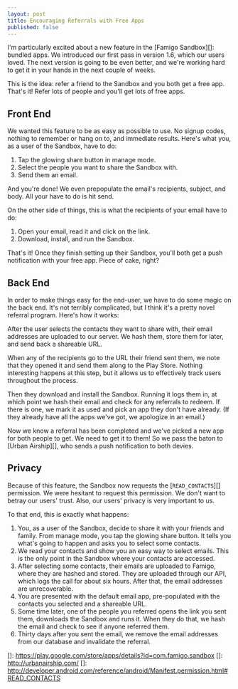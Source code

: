 ```yaml
---
layout: post
title: Encouraging Referrals with Free Apps
published: false
---
```


I'm particularly excited about a new feature in the [Famigo Sandbox][]: bundled apps. We introduced our first pass in version 1.6, which our users loved. The next version is going to be even better, and we're working hard to get it in your hands in the next couple of weeks.

This is the idea: refer a friend to the Sandbox and you both get a free app. That's it! Refer lots of people and you'll get lots of free apps.

## Front End

We wanted this feature to be as easy as possible to use. No signup codes, nothing to remember or hang on to, and immediate results. Here's what you, as a user of the Sandbox, have to do:

1.  Tap the glowing share button in manage mode.
2.  Select the people you want to share the Sandbox with.
3.  Send them an email.

And you're done! We even prepopulate the email's recipients, subject, and body. All your have to do is hit send.

On the other side of things, this is what the recipients of your email have to do:

1.  Open your email, read it and click on the link.
2.  Download, install, and run the Sandbox.

That's it! Once they finish setting up their Sandbox, you'll both get a push notification with your free app. Piece of cake, right?

## Back End

In order to make things easy for the end-user, we have to do some magic on the back end. It's not terribly complicated, but I think it's a pretty novel referral program. Here's how it works:

After the user selects the contacts they want to share with, their email addresses are uploaded to our server. We hash them, store them for later, and send back a shareable URL.

When any of the recipients go to the URL their friend sent them, we note that they opened it and send them along to the Play Store. Nothing interesting happens at this step, but it allows us to effectively track users throughout the process.

Then they download and install the Sandbox. Running it logs them in, at which point we hash their email and check for any referrals to redeem. If there is one, we mark it as used and pick an app they don't have already. (If they already have all the apps we've got, we apologize in an email.)

Now we know a referral has been completed and we've picked a new app for both people to get. We need to get it to them! So we pass the baton to [Urban Airship][], who sends a push notification to both devies.

## Privacy

Because of this feature, the Sandbox now requests the [`READ_CONTACTS`][] permission. We were hesitant to request this permission. We don't want to betray our users' trust. Also, our users' privacy is very important to us.

To that end, this is exactly what happens:

1.  You, as a user of the Sandbox, decide to share it with your friends and family. From manage mode, you tap the glowing share button. It tells you what's going to happen and asks you to select some contacts.
2.  We read your contacts and show you an easy way to select emails. This is the only point in the Sandbox where your contacts are accessed.
3.  After selecting some contacts, their emails are uploaded to Famigo, where they are hashed and stored. They are uploaded through our API, which logs the call for about six hours. After that, the email addresses are unrecoverable.
4.  You are presented with the default email app, pre-populated with the contacts you selected and a shareable URL.
5.  Some time later, one of the people you referred opens the link you sent them, downloads the Sandbox and runs it. When they do that, we hash the email and check to see if anyone referred them.
6.  Thirty days after you sent the email, we remove the email addresses from our database and invalidate the referral.

[]: https://play.google.com/store/apps/details?id=com.famigo.sandbox
[]: http://urbanairship.com/
[]: http://developer.android.com/reference/android/Manifest.permission.html#READ_CONTACTS
